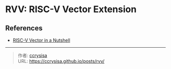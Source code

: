 # RVV: RISC-V Vector Extension


<!--more-->

## References

- [RISC-V Vector in a Nutshell](https://fprox.substack.com/p/risc-v-vector-in-a-nutshell)


---

> 作者: [ccrysisa](https://github.com/ccrysisa)  
> URL: https://ccrysisa.github.io/posts/rvv/  

